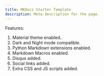 ```yaml
---
title: MKDocs Starter Template
description: Meta description for the page.
---
```


Features:

1. Material theme enabled..
2. Dark and Night mode compatible.
3. Python Markdown extensions enabled. 
4. Markdown Macros enabled.
5. Disqus added.
6. Social links added.
7. Extra CSS and JS scripts added.


